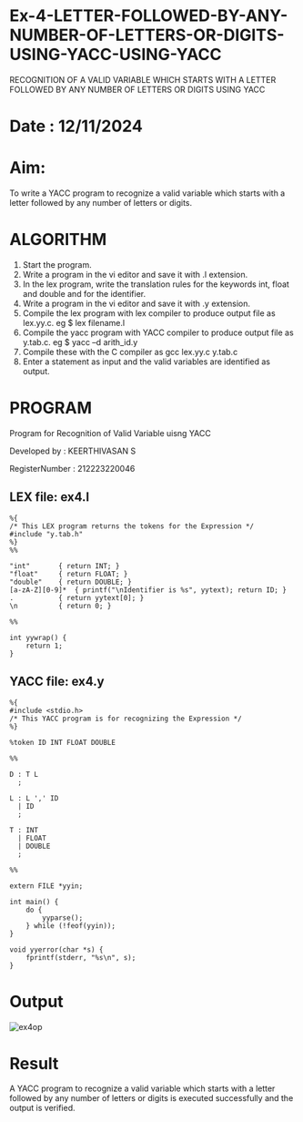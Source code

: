 # Ex-4-LETTER-FOLLOWED-BY-ANY-NUMBER-OF-LETTERS-OR-DIGITS-USING-YACC-USING-YACC

RECOGNITION OF A VALID VARIABLE WHICH STARTS WITH A LETTER FOLLOWED BY ANY NUMBER OF LETTERS OR DIGITS USING YACC

# Date : 12/11/2024

# Aim:
To write a YACC program to recognize a valid variable which starts with a letter followed by any number of letters or digits.

# ALGORITHM

1.	Start the program.
2.	Write a program in the vi editor and save it with .l extension.
3.	In the lex program, write the translation rules for the keywords int, float and double and for the identifier.
4.	Write a program in the vi editor and save it with .y extension.
5.	Compile the lex program with lex compiler to produce output file as lex.yy.c. eg $ lex filename.l
6.	Compile the yacc program with YACC compiler to produce output file as y.tab.c. eg $ yacc –d arith_id.y
7.	Compile these with the C compiler as gcc lex.yy.c y.tab.c
8.	Enter a statement as input and the valid variables are identified as output.

# PROGRAM

Program for Recognition of Valid Variable uisng YACC

Developed by : KEERTHIVASAN S

RegisterNumber : 212223220046

## LEX file: ex4.l

```
%{
/* This LEX program returns the tokens for the Expression */
#include "y.tab.h"
%}
%%

"int"       { return INT; }
"float"     { return FLOAT; }
"double"    { return DOUBLE; }
[a-zA-Z][0-9]*  { printf("\nIdentifier is %s", yytext); return ID; }
.           { return yytext[0]; }
\n          { return 0; }

%%

int yywrap() {
    return 1;
}
```

## YACC file: ex4.y

```
%{
#include <stdio.h>
/* This YACC program is for recognizing the Expression */
%}

%token ID INT FLOAT DOUBLE

%%

D : T L
  ;

L : L ',' ID
  | ID
  ;

T : INT
  | FLOAT
  | DOUBLE
  ;

%%

extern FILE *yyin;

int main() {
    do {
        yyparse();
    } while (!feof(yyin));
}

void yyerror(char *s) {
    fprintf(stderr, "%s\n", s);
}
```

# Output

![ex4op](https://github.com/user-attachments/assets/3d0cd3e1-02d2-4411-9b77-3271b68afa51)

# Result
A YACC program to recognize a valid variable which starts with a letter followed by any number of letters or digits is executed successfully and the output is verified.

